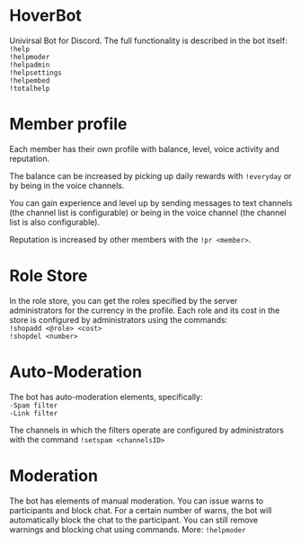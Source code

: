 # HoverBot
Univirsal Bot for Discord.
The full functionality is described in the bot itself:  
`!help`  
`!helpmoder`  
`!helpadmin`  
`!helpsettings`  
`!helpembed`  
`!totalhelp`

# Member profile
Each member has their own profile with balance, level, voice activity and reputation.

The balance can be increased by picking up daily rewards with `!everyday` or by being in the voice channels.

You can gain experience and level up by sending messages to text channels (the channel list is configurable) or being in the voice channel (the channel list is also configurable).

Reputation is increased by other members with the `!pr <member>`.

# Role Store 
In the role store, you can get the roles specified by the server administrators for the currency in the profile. Each role and its cost in the store is configured by administrators using the commands:  
`!shopadd <@role> <cost>`  
`!shopdel <number>`

# Auto-Moderation
The bot has auto-moderation elements, specifically:  
`-Spam filter`  
`-Link filter`

The channels in which the filters operate are configured by administrators with the command `!setspam <channelsID>`

# Moderation
The bot has elements of manual moderation. You can issue warns to participants and block chat. For a certain number of warns, the bot will automatically block the chat to the participant. You can still remove warnings and blocking chat using commands. More: `!helpmoder`
